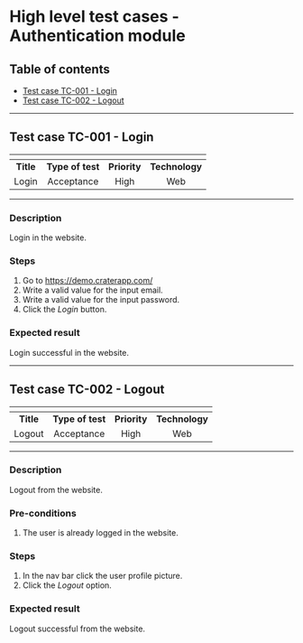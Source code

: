 # High level test cases - Authentication module

## Table of contents
* [Test case TC-001 - Login](#TC-001)
* [Test case TC-002 - Logout](#TC-002)

* * *

<a id= "TC-001="></a>
## Test case TC-001 - Login

| <!-- -->  | <!-- -->         | <!-- -->   | <!-- -->    |
|:---------:|:----------------:|:----------:|:-----------:|
| **Title** | **Type of test** | **Priority**| **Technology** |
| Login     | Acceptance       | High        |      Web       |

* * *

### Description
Login in the website.


### Steps
1. Go to https://demo.craterapp.com/
2. Write a valid value for the input email.
3. Write a valid value for the input password.
4. Click the *Login* button. 

### Expected result
Login successful in the website.


* * * 
<a id= "TC-002="></a>
## Test case TC-002 - Logout

| <!-- -->  | <!-- -->         | <!-- -->   | <!-- -->    |
|:---------:|:----------------:|:----------:|:-----------:|
| **Title** | **Type of test** | **Priority**| **Technology** |
| Logout     | Acceptance       | High        |      Web       |

* * *

### Description
Logout from the website.

### Pre-conditions
1. The user is already logged in the website.

### Steps
1. In the nav bar click the user profile picture. 
2. Click the *Logout* option.

### Expected result
Logout successful from the website.
